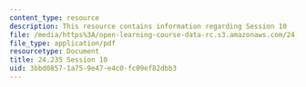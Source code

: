```yaml
---
content_type: resource
description: This resource contains information regarding Session 10
file: /media/https%3A/open-learning-course-data-rc.s3.amazonaws.com/24-235j-philosophy-of-law-spring-2012/3bbd08571a759e47e4c0fc09ef82dbb3_MIT24_235JS12_Session10.pdf
file_type: application/pdf
resourcetype: Document
title: 24.235 Session 10
uid: 3bbd0857-1a75-9e47-e4c0-fc09ef82dbb3
---
```

